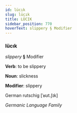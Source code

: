 ```yaml
---
id: lücık
slug: lücık
title: LÜCIK
sidebar_position: 770
hoverText: slippery § Modifier
---
```


### lücık

*slippery* **§** Modifier

**Verb**: to be slippery

**Noun**: slickness

**Modifier**: slippery

German rutschig [ˈʁʊt.ʃɪk]

*Germanic Language Family*
